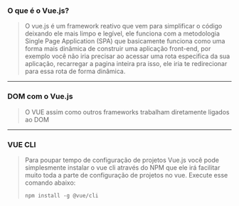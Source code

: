 ### **O que é o Vue.js?**

> O vue.js é um framework reativo que vem para simplificar o código deixando ele mais limpo e legível, ele funciona com a metodologia Single Page Application (SPA) que basicamente funciona como uma forma mais dinâmica de construir uma aplicação front-end, por exemplo você não iria precisar ao acessar uma rota especifica da sua aplicação, recarregar a pagina inteira pra isso, ele iria te redirecionar para essa rota de forma dinâmica.
---
### **DOM com o Vue.js**

> O VUE assim como outros frameworks trabalham diretamente ligados ao DOM
---
### VUE CLI

> Para poupar tempo de configuração de projetos Vue.js você pode simplesmente instalar o vue cli através do NPM que ele irá facilitar muito toda a parte de configuração de projetos no vue. Execute esse comando abaixo:
>
>     npm install -g @vue/cli 